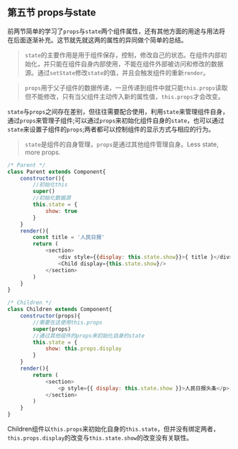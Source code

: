 ## 第五节 props与state
前两节简单的学习了`props`与`state`两个组件属性，还有其他方面的用途与用法将在后面逐渐补充。这节就先就这两的属性的异同做个简单的总结。

> `state`的主要作用是用于组件保存，控制，修改自己的状态。在组件内部初始化，并只能在组件自身内部使用，不能在组件外部被访问和修改的数据源。通过`setState`修改`state`的值，并且会触发组件的重新`render`。

> `props`用于父子组件的数据传递，一旦传递到组件中就只能`this.props`读取但不能修改，只有当父组件主动传入新的属性值，`this.props`才会改变。

`state`与`props`之间存在差别，但往往需要配合使用，利用`state`来管理组件自身，通过`props`来管理子组件;可以通过`props`来初始化组件自身的`state`，也可以通过`state`来设置子组件的`props`;两者都可以控制组件的显示方式与相应的行为。

> `state`是组件的自身管理，`props`是通过其他组件管理自身。Less state, more props.
```js
/* Parent */
class Parent extends Component{
    constructor(){
        //初始化this
        super()
        //初始化数据源
        this.state = {
            show: true
        }
    }
    render(){
        const title = '人民日报'
        return (
            <section>
                <div style={{display: this.state.show}}>{ title }</div>
                <Child display={this.state.show}/>
            </section>
        )
    }
}

/* Children */
class Children extends Component{
    constructor(props){
        //需要在这使用this.props
        super(props)
        //通过其他组件的props来初始化自身的state
        this.state = {
            show: this.props.display
        }
    }
    render(){
        return (
            <section>
                <p style={{ display: this.state.show }}>人民日报头条</p>
            </section>
        )
    }
}
```
Children组件以`this.props`来初始化自身的`this.state`，但并没有绑定两者，`this.props.display`的改变与`this.state.show`的改变没有关联性。
